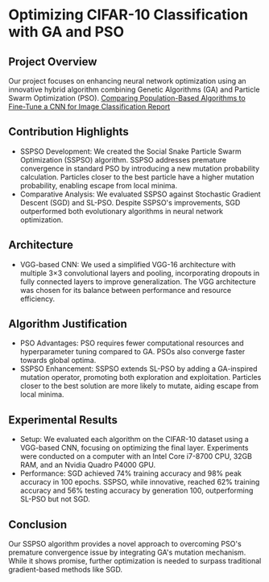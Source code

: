 # Optimizing CIFAR-10 Classification with GA and PSO

## Project Overview
Our project focuses on enhancing neural network optimization using an innovative hybrid algorithm combining Genetic Algorithms (GA) and Particle Swarm Optimization (PSO).
[Comparing Population-Based Algorithms to Fine-Tune a CNN for Image Classification Report](https://github.com/AnnaM-C/computational-intelligence/blob/main/Comparing%20Population-Based%20Algorithms%20to%20Fine-Tune%20a%20CNN%20for%20Image%20Classification.pdf)

## Contribution Highlights
- SSPSO Development: We created the Social Snake Particle Swarm Optimization (SSPSO) algorithm. SSPSO addresses premature convergence in standard PSO by introducing a new mutation probability calculation. Particles closer to the best particle have a higher mutation probability, enabling escape from local minima.
- Comparative Analysis: We evaluated SSPSO against Stochastic Gradient Descent (SGD) and SL-PSO. Despite SSPSO's improvements, SGD outperformed both evolutionary algorithms in neural network optimization.

## Architecture
- VGG-based CNN: We used a simplified VGG-16 architecture with multiple 3×3 convolutional layers and pooling, incorporating dropouts in fully connected layers to improve generalization. The VGG architecture was chosen for its balance between performance and resource efficiency.
  
## Algorithm Justification
- PSO Advantages: PSO requires fewer computational resources and hyperparameter tuning compared to GA. PSOs also converge faster towards global optima.
- SSPSO Enhancement: SSPSO extends SL-PSO by adding a GA-inspired mutation operator, promoting both exploration and exploitation. Particles closer to the best solution are more likely to mutate, aiding escape from local minima.

## Experimental Results
- Setup: We evaluated each algorithm on the CIFAR-10 dataset using a VGG-based CNN, focusing on optimizing the final layer. Experiments were conducted on a computer with an Intel Core i7-8700 CPU, 32GB RAM, and an Nvidia Quadro P4000 GPU.
- Performance: SGD achieved 74% training accuracy and 98% peak accuracy in 100 epochs. SSPSO, while innovative, reached 62% training accuracy and 56% testing accuracy by generation 100, outperforming SL-PSO but not SGD.

## Conclusion
Our SSPSO algorithm provides a novel approach to overcoming PSO's premature convergence issue by integrating GA's mutation mechanism. While it shows promise, further optimization is needed to surpass traditional gradient-based methods like SGD.
